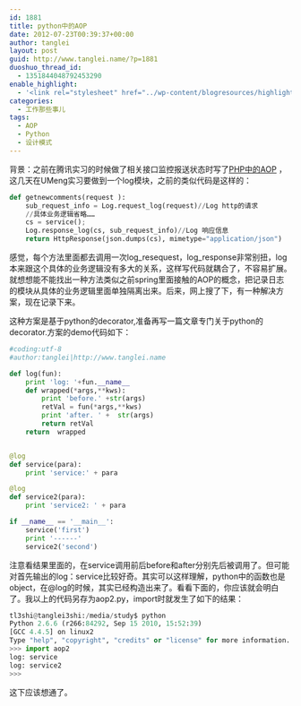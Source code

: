```yaml
---
id: 1881
title: python中的AOP
date: 2012-07-23T00:39:37+00:00
author: tanglei
layout: post
guid: http://www.tanglei.name/?p=1881
duoshuo_thread_id:
  - 1351844048792453290
enable_highlight:
  - '<link rel="stylesheet" href="../wp-content/blogresources/highlightconfig/highlight.default.min.css"><script src="../wp-content/blogresources/highlightconfig/jquery-2.1.4.min.js"></script><script src="../wp-content/blogresources/highlightconfig/enable_highlight.js"></script>'
categories:
  - 工作那些事儿
tags:
  - AOP
  - Python
  - 设计模式
---
```

背景：之前在腾讯实习的时候做了相关接口监控报送状态时写了<a href="/blog/aop-in-php.html" target="_blank">PHP中的AOP</a> ，这几天在UMeng实习要做到一个log模块，之前的类似代码是这样的：

```python
def getnewcomments(request ):
    sub_request_info = Log.request_log(request)//Log http的请求
    //具体业务逻辑省略……
    cs = service();
    Log.response_log(cs, sub_request_info)//Log 响应信息
    return HttpResponse(json.dumps(cs), mimetype="application/json")
```

感觉，每个方法里面都去调用一次log\_resequest，log\_response非常别扭，log本来跟这个具体的业务逻辑没有多大的关系，这样写代码就耦合了，不容易扩展。就想想能不能找出一种方法类似之前spring里面接触的AOP的概念，把记录日志的模块从具体的业务逻辑里面单独隔离出来。后来，网上搜了下，有一种解决方案，现在记录下来。

这种方案是基于python的decorator,准备再写一篇文章专门关于python的decorator.方案的demo代码如下：

```python
#coding:utf-8
#author:tanglei|http://www.tanglei.name

def log(fun):
	print 'log: '+fun.__name__
	def wrapped(*args,**kws):
		print 'before.' +str(args)
		retVal = fun(*args,**kws)
		print 'after. ' +  str(args)
		return retVal
	return	wrapped


@log
def service(para):
	print 'service:' + para

@log
def service2(para):
	print 'service2: ' + para

if __name__ == '__main__':
	service('first')
	print '------'
	service2('second')

```

注意看结果里面的，在service调用前后before和after分别先后被调用了。但可能对首先输出的log：service比较好奇。其实可以这样理解，python中的函数也是object，在@log的时候，其实已经构造出来了。看看下面的，你应该就会明白了。我以上的代码另存为aop2.py，import时就发生了如下的结果：

```python
tl3shi@tanglei3shi:/media/study$ python
Python 2.6.6 (r266:84292, Sep 15 2010, 15:52:39) 
[GCC 4.4.5] on linux2
Type "help", "copyright", "credits" or "license" for more information.
>>> import aop2
log: service
log: service2
>>> 
```

这下应该想通了。
